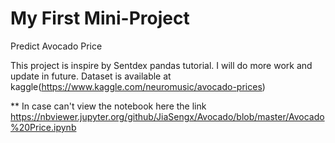 # My First Mini-Project
Predict Avocado Price


This project is inspire by Sentdex pandas tutorial. I will do more work and update in future. Dataset is available at kaggle(https://www.kaggle.com/neuromusic/avocado-prices)


** In case can't view the notebook here the link
https://nbviewer.jupyter.org/github/JiaSengx/Avocado/blob/master/Avocado%20Price.ipynb
